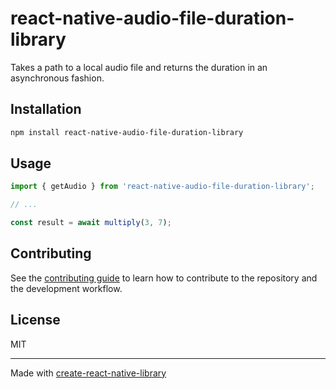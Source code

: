 # react-native-audio-file-duration-library

Takes a path to a local audio file and returns the duration in an asynchronous fashion.

## Installation

```sh
npm install react-native-audio-file-duration-library
```

## Usage

```js
import { getAudio } from 'react-native-audio-file-duration-library';

// ...

const result = await multiply(3, 7);
```

## Contributing

See the [contributing guide](CONTRIBUTING.md) to learn how to contribute to the repository and the development workflow.

## License

MIT

---

Made with [create-react-native-library](https://github.com/callstack/react-native-builder-bob)
